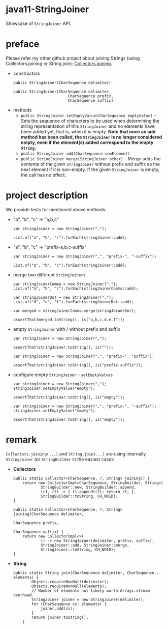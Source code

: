 # java11-StringJoiner
Showcase of `StringJoiner` API.

# preface
Please refer my other github project about joining Strings 
(using Collectors.joining or String.join): 
[Collectors.joining](https://github.com/mtumilowicz/java11-collectors-joining).

* constructors
    ```
    public StringJoiner(CharSequence delimiter)
    
    public StringJoiner(CharSequence delimiter,
                            CharSequence prefix,
                            CharSequence suffix)
    ```
* methods
    * `public StringJoiner setEmptyValue(CharSequence emptyValue)` - 
    Sets the sequence of characters to be used when determining the string
    representation of this `StringJoiner` and no elements have been
    added yet, that is, when it is empty. **Note that once an add method 
    has been called, the `StringJoiner` is no longer considered empty, 
    even if the element(s) added correspond to the empty `String`.**
    * `public StringJoiner add(CharSequence newElement)`
    * `public StringJoiner merge(StringJoiner other)` - 
    Merge adds the contents of the given `StringJoiner`
    without prefix and suffix as the next element if it is non-empty. 
    If the given `StringJoiner` is empty, the call has no effect.
    
# project description
We provide tests for mentioned above methods:
* "a", "b", "c" -> "a,b,c"
    ```
    var stringJoiner = new StringJoiner(",");
        
    List.of("a", "b", "c").forEach(stringJoiner::add);    
    ```
* "a", "b", "c" -> "prefix-a,b,c-suffix"
    ```
    var stringJoiner = new StringJoiner(",", "prefix-", "-suffix");

    List.of("a", "b", "c").forEach(stringJoiner::add);    
    ```
* merge two different `StringJoiners`
    ```
    var stringJoinerComma = new StringJoiner(",");
    List.of("a", "b", "c").forEach(stringJoinerComma::add);
    
    var stringJoinerDot = new StringJoiner(".");
    List.of("d", "e", "f").forEach(stringJoinerDot::add);
    
    var merged = stringJoinerComma.merge(stringJoinerDot);
    
    assertThat(merged.toString(), is("a,b,c,d.e.f"));
    ```
* empty `StringJoiner` with / without prefix and suffix
    ```
    var stringJoiner = new StringJoiner(",");
        
    assertThat(stringJoiner.toString(), is(""));    
    ```
    ```
    var stringJoiner = new StringJoiner(",", "prefix-", "suffix");
    
    assertThat(stringJoiner.toString(), is("prefix-suffix"));
    ```
* configure empty `StringJoiner` - `setEmptyValues`
    ```
    var stringJoiner = new StringJoiner(",");
    stringJoiner.setEmptyValue("empty");
            
    assertThat(stringJoiner.toString(), is("empty"));
    ```
    ```
    var stringJoiner = new StringJoiner(",", "prefix-", "-suffix");
    stringJoiner.setEmptyValue("empty");
    
    assertThat(stringJoiner.toString(), is("empty"));
    ```
# remark
`Collectors.joining(...)` and `String.join(...)` are using internally
`StringJoiner` (or `StringBuilder` in the easiest case):
* **Collectors**
    ```
    public static Collector<CharSequence, ?, String> joining() {
        return new CollectorImpl<CharSequence, StringBuilder, String>(
                StringBuilder::new, StringBuilder::append,
                (r1, r2) -> { r1.append(r2); return r1; },
                StringBuilder::toString, CH_NOID);
    }
    ```
    ```
    public static Collector<CharSequence, ?, String> joining(CharSequence delimiter,
                                                             CharSequence prefix,
                                                             CharSequence suffix) {
        return new CollectorImpl<>(
                () -> new StringJoiner(delimiter, prefix, suffix),
                StringJoiner::add, StringJoiner::merge,
                StringJoiner::toString, CH_NOID);
    }
    ```
* **String**
    ```
    public static String join(CharSequence delimiter, CharSequence... elements) {
            Objects.requireNonNull(delimiter);
            Objects.requireNonNull(elements);
            // Number of elements not likely worth Arrays.stream overhead.
            StringJoiner joiner = new StringJoiner(delimiter);
            for (CharSequence cs: elements) {
                joiner.add(cs);
            }
            return joiner.toString();
        }
    ```